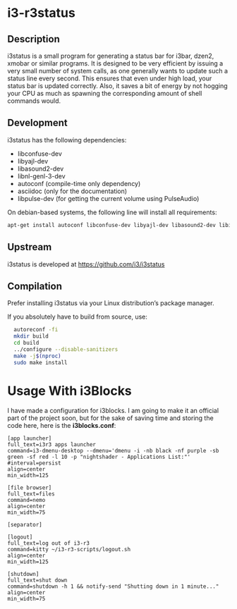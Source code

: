 # i3-r3status

## Description

i3status is a small program for generating a status bar for i3bar, dzen2, xmobar
or similar programs. It is designed to be very efficient by issuing a very small
number of system calls, as one generally wants to update such a status line
every second. This ensures that even under high load, your status bar is updated
correctly. Also, it saves a bit of energy by not hogging your CPU as much as
spawning the corresponding amount of shell commands would.

## Development

i3status has the following dependencies:
  * libconfuse-dev
  * libyajl-dev
  * libasound2-dev
  * libnl-genl-3-dev
  * autoconf (compile-time only dependency)
  * asciidoc (only for the documentation)
  * libpulse-dev (for getting the current volume using PulseAudio)

On debian-based systems, the following line will install all requirements:
```bash
apt-get install autoconf libconfuse-dev libyajl-dev libasound2-dev libiw-dev asciidoc libpulse-dev libnl-genl-3-dev
```

## Upstream

i3status is developed at https://github.com/i3/i3status

## Compilation

Prefer installing i3status via your Linux distribution’s package manager.

If you absolutely have to build from source, use:

```bash
  autoreconf -fi
  mkdir build
  cd build
  ../configure --disable-sanitizers
  make -j$(nproc)
  sudo make install
```
# Usage With i3Blocks

I have made a configuration for i3blocks. I am going to make it an official part of the project soon, but for the sake of saving time and storing the code here, here is the **i3blocks.conf**:

```
[app launcher]
full_text=i3r3 apps launcher
command=i3-dmenu-desktop --dmenu='dmenu -i -nb black -nf purple -sb green -sf red -l 10 -p "nightshader - Applications List:"'
#interval=persist
align=center
min_width=125

[file browser]
full_text=files
command=nemo
align=center
min_width=75

[separator]

[logout]
full_text=log out of i3-r3
command=kitty ~/i3-r3-scripts/logout.sh
align=center
min_width=125

[shutdown]
full_text=shut down
command=shutdown -h 1 && notify-send "Shutting down in 1 minute..."
align=center
min_width=75
```
